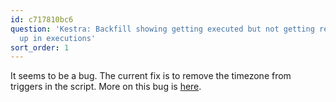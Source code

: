 ```yaml
---
id: c717810bc6
question: 'Kestra: Backfill showing getting executed but not getting results or showing
  up in executions'
sort_order: 1
---
```


It seems to be a bug. The current fix is to remove the timezone from triggers in the script. More on this bug is [here](https://github.com/kestra-io/kestra/issues/7227).
